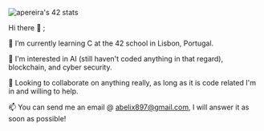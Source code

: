 
<img src="https://badge42.vercel.app/api/v2/cle3a0k9v00060gl3p2p3vgmx/stats?cursusId=21&coalitionId=289" alt="apereira's 42 stats" /></a>

<p0>Hi there 👋 ;

🧠 I’m currently learning C at the 42 school in Lisbon, Portugal.

👀 I'm interested in AI (still haven't coded anything in that regard), blockchain, and cyber security.

🤝 Looking to collaborate on anything really, as long as it is code related I'm in and willing to help.

📫 You can send me an email @ abelix897@gmail.com, I will answer it as soon as possible!</p0>
